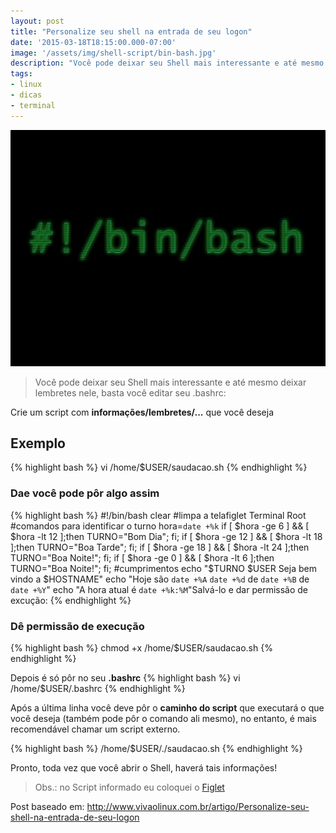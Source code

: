 ```yaml
---
layout: post
title: "Personalize seu shell na entrada de seu logon"
date: '2015-03-18T18:15:00.000-07:00'
image: '/assets/img/shell-script/bin-bash.jpg'
description: "Você pode deixar seu Shell mais interessante e até mesmo deixar lembretes nele."
tags:
- linux
- dicas
- terminal
---
```

![Blog Linux](/assets/img/shell-script/bin-bash.jpg "Blog Linux")

> Você pode deixar seu Shell mais interessante e até mesmo deixar lembretes nele, basta você editar seu .bashrc:

Crie um script com __informações/lembretes/...__ que você deseja

## Exemplo
{% highlight bash %}
vi /home/$USER/saudacao.sh
{% endhighlight %}

### Dae você pode pôr algo assim

{% highlight bash %}
#!/bin/bash
clear #limpa a telafiglet Terminal Root #comandos para identificar o turno
hora=`date +%k`
if [ $hora -ge 6 ] && [ $hora -lt 12 ];then
TURNO="Bom Dia"; fi;
if [ $hora -ge 12 ] && [ $hora -lt 18 ];then
TURNO="Boa Tarde"; fi;
if [ $hora -ge 18 ] && [ $hora -lt 24 ];then
TURNO="Boa Noite!"; fi;
if [ $hora -ge 0 ] && [ $hora -lt 6 ];then
TURNO="Boa Noite!"; fi;
#cumprimentos
echo "$TURNO $USER Seja bem vindo a $HOSTNAME"
echo "Hoje são `date +%A` `date +%d` de `date +%B` de `date +%Y`"
echo "A hora atual é `date +%k:%M`"Salvá-lo e dar permissão de excução:
{% endhighlight %}

### Dê permissão de execução
{% highlight bash %}
chmod +x /home/$USER/saudacao.sh
{% endhighlight %}

Depois é só pôr no seu __.bashrc__
 {% highlight bash %}
vi /home/$USER/.bashrc
{% endhighlight %}

Após a última linha você deve pôr o __caminho do script__ que executará o  que você deseja (também pode pôr o comando ali mesmo), no entanto, é mais recomendável chamar um script externo.

{% highlight bash %}
/home/$USER/./saudacao.sh
{% endhighlight %}

Pronto, toda vez que você abrir o Shell, haverá tais informações!

> Obs.: no Script informado eu coloquei o [Figlet](http://www.terminalroot.com.br/2015/03/como-gerar-desenhos-de-nomes-pelo.html)

Post baseado em: http://www.vivaolinux.com.br/artigo/Personalize-seu-shell-na-entrada-de-seu-logon

<script async src="https://pagead2.googlesyndication.com/pagead/js/adsbygoogle.js"></script>

<!-- Informat -->
<ins class="adsbygoogle"
 style="display:block"
 data-ad-client="ca-pub-2838251107855362"
 data-ad-slot="2327980059"
 data-ad-format="auto"
 data-full-width-responsive="true"></ins>

<script>
(adsbygoogle = window.adsbygoogle || []).push({});
</script>



